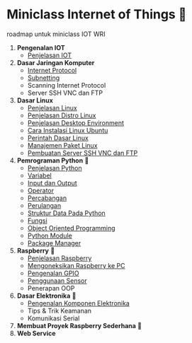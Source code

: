 # Miniclass Internet of Things :satellite:

roadmap untuk miniclass IOT WRI

1.  **Pengenalan IOT**
    - [Penjelasan IOT](materi/topik1/penjelasan-iot.md)
2.  **Dasar Jaringan Komputer**
    - [Internet Protocol](materi/topik2/internet-protokol.md)
    - [Subnetting](materi/topik2/apa-itu-subnetting.md)
    - Scanning Internet Protocol
    - Server SSH VNC dan FTP
3.  **Dasar Linux**
    - [Penjelasan Linux](materi/topik3/penjelasan-linux.md)
    - [Penjelasan Distro Linux](materi/topik3/penjelasan-distro-linux.md)
    - [Penjelasan Desktop Environment](materi/topik3/penjelasan-desktop-environment.md)
    - [Cara Instalasi Linux Ubuntu](materi/topik3/installasi.md)
    - [Perintah Dasar Linux](materi/topik3/perintah-dasar.md)
    - [Manajemen Paket Linux](materi/topik3/paket-linux.md)
    - [Pembuatan Server SSH VNC dan FTP](materi/topik3/pembuatan-server-ssh-vnc-ftp.md)
4.  **Pemrograman Python** :snake:
    - [Penjelasan Python](materi/topik4/intro-python.md)
    - [Variabel](materi/topik4/variabel.md)
    - [Input dan Output](materi/topik4/io.md)
    - [Operator](materi/topik4/operator.md)
    - [Percabangan](materi/topik4/percabangan.md)
    - [Perulangan](materi/topik4/perulangan.md)
    - [Struktur Data Pada Python](materi/topik4/struktur-data-pada-python.md)
    - [Fungsi](materi/topik4/fungsi.md)
    - [Object Oriented Programming](materi/topik4/oop.md)
    - [Python Module](materi/topik4/importing-module.md)
    - [Package Manager](materi/topik4/package-manager.md)
5.  **Raspberry** :strawberry:
    - [Penjelasan Raspberry](materi/topik5/penjelasan-raspi)
    - [Mengoneksikan Raspberry ke PC](https://pythonprogramming.net/remote-access-raspberry-pi-tutorials/)
    - [Pengenalan GPIO](materi/topik5/gpio.md)
    - [Penggunaan Sensor](https://tutorials-raspberrypi.com/raspberry-pi-sensors-overview-50-important-components/)
    - Penerapan OOP
6.  **Dasar Elektronika** :electric_plug:
    - [Pengenalan Komponen Elektronika](materi/topik6/pengenalan-komponen2-elektronik.md)
    - Tips & Trik Keamanan
    - Komunikasi Serial
7.  **Membuat Proyek Raspberry Sederhana** :strawberry:
8.  **Web Service**
